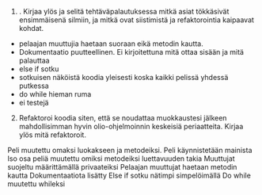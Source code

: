 1) . Kirjaa ylös ja selitä tehtäväpalautuksessa mitkä asiat tökkäsivät ensimmäisenä silmiin, ja mitkä ovat siistimistä ja refaktorointia kaipaavat kohdat.

- pelaajan muuttujia haetaan suoraan eikä metodin kautta.
- Dokumentaatio puutteellinen. Ei kirjoitettuna mitä ottaa sisään ja mitä palauttaa
- else if sotku
- sotkuisen näköistä koodia yleisesti koska kaikki pelissä yhdessä putkessa
- do while hieman ruma
- ei testejä

2) Refaktoroi koodia siten, että se noudattaa muokkaustesi jälkeen mahdollisimman hyvin olio-ohjelmoinnin keskeisiä periaatteita. Kirjaa ylös mitä refaktoroit.

Peli muutettu omaksi luokakseen ja metodeiksi.
Peli käynnistetään mainista
Iso osa peliä muutettu omiksi metodeiksi luettavuuden takia
Muuttujat suojeltu määrittämällä privaateiksi
Pelaajan muuttujat haetaan metodin kautta
Dokumentaatiota lisätty
Else if sotku nätimpi simpelöimällä
Do while muutettu whileksi